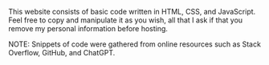This website consists of basic code written in HTML, CSS, and JavaScript. Feel free to copy and manipulate it as you wish, all that I ask if that you remove my personal information before hosting.

NOTE: Snippets of code were gathered from online resources such as Stack Overflow, GitHub, and ChatGPT.
